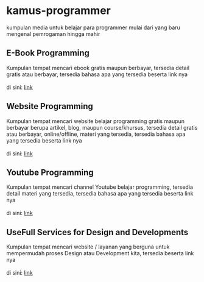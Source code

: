 # kamus-programmer

kumpulan media untuk belajar para programmer mulai dari yang baru mengenal pemrogaman hingga mahir

## E-Book Programming

Kumpulan tempat mencari ebook gratis maupun berbayar, tersedia detail gratis atau berbayar, tersedia bahasa apa yang tersedia beserta link nya <br/><br/>
di sini: <a href="https://github.com/edwintantawi/kamus-programmer/blob/master/1-ebook-source.md">link</a>

## Website Programming

Kumpulan tempat mencari website belajar programming gratis maupun berbayar berupa artikel, blog, maupun course/khursus, tersedia detail gratis atau berbayar, online/offline, materi yang tersedia, tersedia bahasa apa yang tersedia beserta link nya <br/><br/>
di sini: <a href="https://github.com/edwintantawi/kamus-programmer/blob/master/2-website-source.md">link</a>

## Youtube Programming

Kumpulan tempat mencari channel Youtube belajar programming, tersedia detail materi yang tersedia, tersedia bahasa apa yang tersedia beserta link nya <br/><br/>
di sini: <a href="https://github.com/edwintantawi/kamus-programmer/blob/master/3-youtube-source.md">link</a>

## UseFull Services for Design and Developments

Kumpulan tempat mencari website / layanan yang berguna untuk mempermudah proses Design atau Development kita, tersedia beserta link nya <br/><br/>
di sini: <a href="https://github.com/edwintantawi/kamus-programmer/blob/master/4-usefull-services-source.md">link</a>
